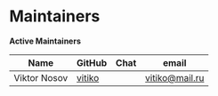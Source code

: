 Maintainers
===========

**Active Maintainers**

| Name         | GitHub                              | Chat       | email
|--------------|-------------------------------------|------------|----------------------
| Viktor Nosov | [vitiko](https://github.com/vitiko) |            | <vitiko@mail.ru>